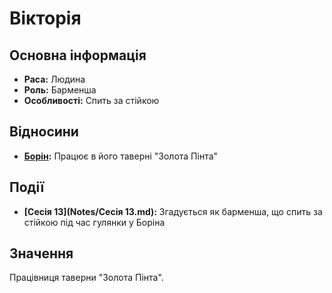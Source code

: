 # Вікторія

## Основна інформація
- **Раса:** Людина
- **Роль:** Барменша
- **Особливості:** Спить за стійкою

## Відносини
- **[Борін](Борін.md):** Працює в його таверні "Золота Пінта"

## Події
- **[Сесія 13](Notes/Сесія 13.md):** Згадується як барменша, що спить за стійкою під час гулянки у Боріна

## Значення
Працівниця таверни "Золота Пінта".

